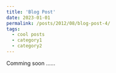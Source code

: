 ```yaml
---
title: 'Blog Post'
date: 2023-01-01
permalink: /posts/2012/08/blog-post-4/
tags:
  - cool posts
  - category1
  - category2
---
```


Comming soon ...... 
